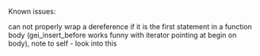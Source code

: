 Known issues:

can not properly wrap a dereference if it is the first statement in a function body (gei_insert_before works funny with iterator pointing at begin on body), note to self - look into this
